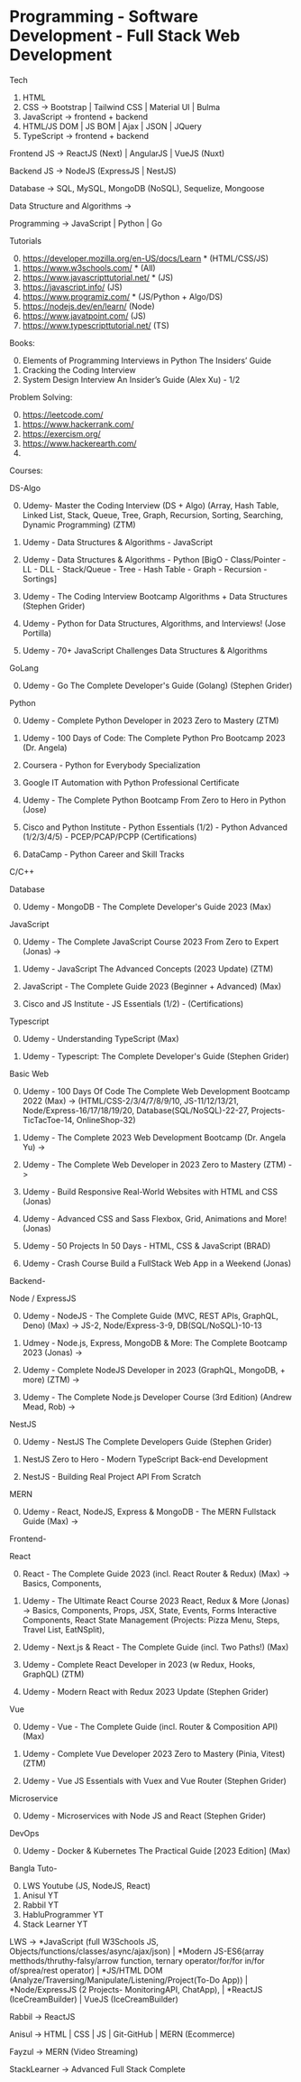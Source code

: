 # Programming - Software Development - Full Stack Web Development

Tech

1. HTML
2. CSS -> Bootstrap | Tailwind CSS | Material UI | Bulma
3. JavaScript -> frontend + backend
4. HTML/JS DOM | JS BOM | Ajax | JSON | JQuery
5. TypeScript -> frontend + backend

Frontend JS -> ReactJS (Next) | AngularJS | VueJS (Nuxt)

Backend JS -> NodeJS (ExpressJS | NestJS)

Database -> SQL, MySQL, MongoDB (NoSQL), Sequelize, Mongoose 

Data Structure and Algorithms -> 

Programming -> JavaScript | Python | Go

Tutorials

0. https://developer.mozilla.org/en-US/docs/Learn * (HTML/CSS/JS)
1. https://www.w3schools.com/ * (All)
2. https://www.javascripttutorial.net/ * (JS)
3. https://javascript.info/ (JS)
4. https://www.programiz.com/ * (JS/Python + Algo/DS)
5. https://nodejs.dev/en/learn/ (Node)
6. https://www.javatpoint.com/ (JS)
7. https://www.typescripttutorial.net/ (TS)

Books:

0. Elements of Programming Interviews in Python The Insiders’ Guide
1. Cracking the Coding Interview 
2. System Design Interview An Insider’s Guide (Alex Xu) - 1/2

Problem Solving:

0. https://leetcode.com/
1. https://www.hackerrank.com/
2. https://exercism.org/
3. https://www.hackerearth.com/
4. 

Courses:

DS-Algo

0. Udemy- Master the Coding Interview (DS + Algo) (Array, Hash Table, Linked List, Stack, Queue, Tree, Graph, Recursion, Sorting, Searching, Dynamic Programming) (ZTM)

1. Udemy - Data Structures & Algorithms - JavaScript

2. Udemy - Data Structures & Algorithms - Python [BigO - Class/Pointer - LL - DLL - Stack/Queue - Tree - Hash Table - Graph - Recursion - Sortings]

3. Udemy - The Coding Interview Bootcamp Algorithms + Data Structures (Stephen Grider)

4. Udemy - Python for Data Structures, Algorithms, and Interviews! (Jose Portilla)

5. Udemy - 70+ JavaScript Challenges Data Structures & Algorithms

GoLang

0. Udemy - Go The Complete Developer's Guide (Golang) (Stephen Grider)

Python

0. Udemy - Complete Python Developer in 2023 Zero to Mastery (ZTM)

1. Udemy - 100 Days of Code: The Complete Python Pro Bootcamp 2023 (Dr. Angela)

2. Coursera - Python for Everybody Specialization

3. Google IT Automation with Python Professional Certificate

4. Udemy - The Complete Python Bootcamp From Zero to Hero in Python (Jose)

5. Cisco and Python Institute - Python Essentials (1/2) - Python Advanced (1/2/3/4/5) - PCEP/PCAP/PCPP (Certifications)

6. DataCamp - Python Career and Skill Tracks

C/C++

Database

0. Udemy - MongoDB - The Complete Developer's Guide 2023 (Max)

JavaScript

0. Udemy - The Complete JavaScript Course 2023 From Zero to Expert (Jonas) ->  

1. Udemy - JavaScript The Advanced Concepts (2023 Update) (ZTM)

2. JavaScript - The Complete Guide 2023 (Beginner + Advanced) (Max)

5. Cisco and JS Institute - JS Essentials (1/2) - (Certifications)

Typescript

0. Udemy - Understanding TypeScript (Max)

1. Udemy - Typescript: The Complete Developer's Guide (Stephen Grider)

Basic Web

0. Udemy - 100 Days Of Code The Complete Web Development Bootcamp 2022 (Max) -> (HTML/CSS-2/3/4/7/8/9/10, JS-11/12/13/21, Node/Express-16/17/18/19/20, Database(SQL/NoSQL)-22-27, Projects- TicTacToe-14, OnlineShop-32)

1. Udemy - The Complete 2023 Web Development Bootcamp (Dr. Angela Yu) -> 

2. Udemy - The Complete Web Developer in 2023 Zero to Mastery (ZTM) -> 

3. Udemy - Build Responsive Real-World Websites with HTML and CSS (Jonas)

4. Udemy - Advanced CSS and Sass Flexbox, Grid, Animations and More! (Jonas)

5. Udemy - 50 Projects In 50 Days - HTML, CSS & JavaScript (BRAD)

6. Udemy - Crash Course Build a FullStack Web App in a Weekend (Jonas)

Backend- 

Node / ExpressJS

0. Udemy - NodeJS - The Complete Guide (MVC, REST APIs, GraphQL, Deno) (Max) -> JS-2, Node/Express-3-9, DB(SQL/NoSQL)-10-13

1. Udmey - Node.js, Express, MongoDB & More: The Complete Bootcamp 2023 (Jonas) ->

2. Udemy - Complete NodeJS Developer in 2023 (GraphQL, MongoDB, + more) (ZTM) -> 

3. Udemy - The Complete Node.js Developer Course (3rd Edition) (Andrew Mead, Rob) -> 

NestJS

0. Udemy - NestJS The Complete Developers Guide (Stephen Grider)

1. NestJS Zero to Hero - Modern TypeScript Back-end Development

2. NestJS - Building Real Project API From Scratch

MERN

0. Udemy - React, NodeJS, Express & MongoDB - The MERN Fullstack Guide (Max) -> 

Frontend- 

React

0. React - The Complete Guide 2023 (incl. React Router & Redux) (Max) -> Basics, Components, 

1. Udemy - The Ultimate React Course 2023 React, Redux & More (Jonas) -> Basics, Components, Props, JSX, State, Events, Forms Interactive Components, React State Management (Projects: Pizza Menu, Steps, Travel List, EatNSplit), 

2. Udemy - Next.js & React - The Complete Guide (incl. Two Paths!) (Max)

3. Udemy - Complete React Developer in 2023 (w Redux, Hooks, GraphQL) (ZTM)

4. Udemy - Modern React with Redux 2023 Update (Stephen Grider)

Vue

0. Udemy - Vue - The Complete Guide (incl. Router & Composition API) (Max)

1. Udemy - Complete Vue Developer 2023 Zero to Mastery (Pinia, Vitest) (ZTM)

2. Udemy - Vue JS Essentials with Vuex and Vue Router (Stephen Grider)

Microservice 

0. Udemy - Microservices with Node JS and React (Stephen Grider)

DevOps

0. Udemy - Docker & Kubernetes The Practical Guide [2023 Edition] (Max)

Bangla Tuto- 

0. LWS Youtube (JS, NodeJS, React)
1. Anisul YT
2. Rabbil YT
3. HabluProgrammer YT
4. Stack Learner YT

LWS -> *JavaScript (full W3Schools JS, Objects/functions/classes/async/ajax/json) | *Modern JS-ES6(array metthods/thruthy-falsy/arrow function, ternary operator/for/for in/for of/sprea/rest operator) | *JS/HTML DOM (Analyze/Traversing/Manipulate/Listening/Project(To-Do App)) | *Node/ExpressJS (2 Projects- MonitoringAPI, ChatApp), | *ReactJS (IceCreamBuilder) | VueJS (IceCreamBuilder)

Rabbil -> ReactJS 

Anisul -> HTML | CSS | JS | Git-GitHub | MERN (Ecommerce)

Fayzul -> MERN (Video Streaming)

StackLearner -> Advanced Full Stack Complete
